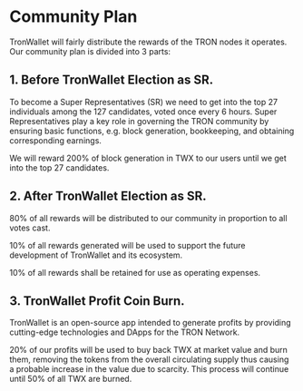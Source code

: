 # Community Plan

TronWallet will fairly distribute the rewards of the TRON nodes it operates. Our community plan is divided into 3 parts:

## 1. Before TronWallet Election as SR.
To become a Super Representatives (SR) we need to get into the top 27 individuals among the 127 candidates, voted once every 6 hours. Super Representatives play a key role in governing the TRON community by ensuring basic functions, e.g. block generation, bookkeeping, and obtaining corresponding earnings.

We will reward 200% of block generation in TWX to our users until we get into the top 27 candidates.

## 2. After TronWallet Election as SR.
80% of all rewards will be distributed to our community in proportion to all votes cast.

10% of all rewards generated will be used to support the future development of TronWallet and its ecosystem.

10% of all rewards shall be retained for use as operating expenses.

## 3. TronWallet Profit Coin Burn.
TronWallet is an open-source app intended to generate profits by providing cutting-edge technologies and DApps for the TRON Network.

20% of our profits will be used to buy back TWX at market value and burn them, removing the tokens from the overall circulating supply thus causing a probable increase in the value due to scarcity. This process will continue until 50% of all TWX are burned.
